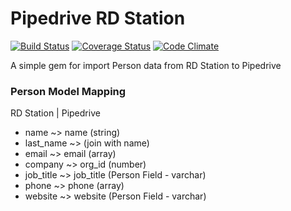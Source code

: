 Pipedrive RD Station
====================

[![Build Status](https://travis-ci.org/maxcnunes/pipedrive_rdstation.png?branch=master)](https://travis-ci.org/maxcnunes/pipedrive_rdstation)
[![Coverage Status](https://coveralls.io/repos/maxcnunes/pipedrive_rdstation/badge.png?branch=master)](https://coveralls.io/r/maxcnunes/pipedrive_rdstation?branch=master)
[![Code Climate](https://codeclimate.com/github/maxcnunes/pipedrive_rdstation.png)](https://codeclimate.com/github/maxcnunes/pipedrive_rdstation)

A simple gem for import Person data from RD Station to  Pipedrive

### Person Model Mapping
 RD Station |  Pipedrive
- name		  ~> name (string)
- last_name	~> (join with name)
- email		  ~> email (array)
- company	  ~> org_id (number)
- job_title	~> job_title (Person Field - varchar)
- phone		  ~> phone (array)
- website	  ~> website (Person Field - varchar)
